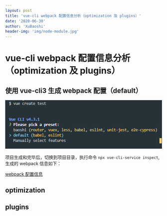 ```yaml
---
layout: post
title: 'vue-cli webpack 配置信息分析（optimization 及 plugins）'
date: '2020-06-30'
author: 'XuBaoshi'
header-img: 'img/node-module.jpg'
---
```


# vue-cli webpack 配置信息分析（optimization 及 plugins）

## 使用 vue-cli3 生成 webpack 配置（default）

![/img/vue-cli/1.png](/img/vue-cli/1.png)

项目生成和完毕后，切换到项目目录，执行命令 `npx vue-cli-service inspect`, 生成的 webpack 信息如下：

[webpack 配置信息](/img/vue-cli/config.js)

## optimization

## plugins

